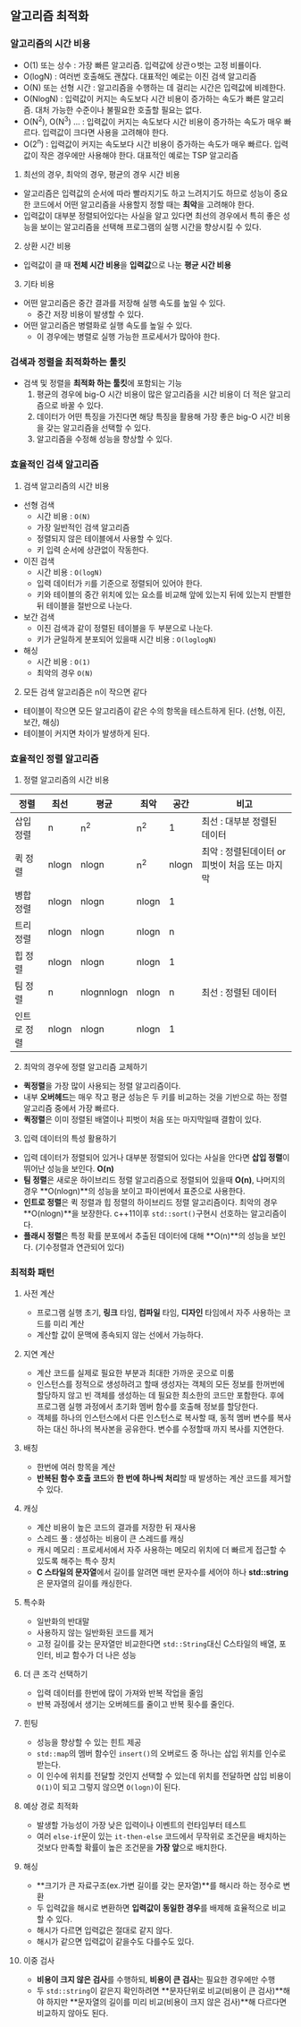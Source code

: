 ## 알고리즘 최적화
### 알고리즘의 시간 비용
- O(1) 또는 상수 : 가장 빠른 알고리즘. 입력값에 상관ㅇ벗는 고정 비룔이다.
- O(logN) : 여러번 호출해도 괜찮다. 대표적인 예로는 이진 검색 알고리즘
- O(N) 또는 선형 시간 : 알고리즘을 수행하는 데 걸리는 시간은 입력값에 비례한다.
- O(NlogN) : 입력값이 커지는 속도보다 시간 비용이 증가하는 속도가 빠른 알고리즘. 대처 가능한 수준이나 불필요한 호출할 필요는 없다.
- O(N<sup>2</sup>), O(N<sup>3</sup>) ... : 입력값이 커지는 속도보다 시간 비용이 증가하는 속도가 매우 빠르다. 입력값이 크다면 사용을 고려해야 한다.
- O(2<sup>n</sup>) : 입력값이 커지는 속도보다 시간 비용이 증가하는 속도가 매우 빠르다. 입력값이 작은 경우에만 사용해야 한다. 대표적인 예로는 TSP 알고리즘

1. 최선의 경우, 최악의 경우, 평균의 경우 시간 비용
- 알고리즘은 입력값의 순서에 따라 빨라지기도 하고 느려지기도 하므로 성능이 중요한 코드에서 어떤 알고리즘을 사용할지 정할 때는 **최악**을 고려해야 한다.
- 입력값이 대부분 정렬되어있다는 사실을 알고 있다면 최선의 경우에서 특히 좋은 성능을 보이는 알고리즘을 선택해 프로그램의 실행 시간을 향상시킬 수 있다.

2. 상환 시간 비용
- 입력값이 클 때 **전체 시간 비용**을 **입력값**으로 나눈 **평균 시간 비용**

3. 기타 비용
- 어떤 알고리즘은 중간 결과를 저장해 실행 속도를 높일 수 있다.
    - 중간 저장 비용이 발생할 수 있다.
- 어떤 알고리즘은 병렬화로 실행 속도를 높일 수 있다.
    - 이 경우에는 병렬로 실행 가능한 프로세서가 많아야 한다.

### 검색과 정렬을 최적화하는 툴킷
- 검색 및 정렬을 **최적화 하는 툴킷**에 포함되는 기능
    1. 평균의 경우에 big-O 시간 비용이 많은 알고리즘을 시간 비용이 더 적은 알고리즘으로 바꿀 수 있다.
    2. 데이터가 어떤 특징을 가진다면 해당 특징을 활용해 가장 좋은 big-O 시간 비용을 갖는 알고리즘을 선택할 수 있다.
    3. 알고리즘을 수정해 성능을 향상할 수 있다.

### 효율적인 검색 알고리즘
1. 검색 알고리즘의 시간 비용
- 선형 검색
    - 시간 비용 : `O(N)`
    - 가장 일반적인 검색 알고리즘
    - 정렬되지 않은 테이블에서 사용할 수 있다.
    - 키 입력 순서에 상관없이 작동한다.
- 이진 검색
    - 시간 비용 : `O(logN)`
    - 입력 데이터가 `키`를 기준으로 정렬되어 있어야 한다.
    - 키와 테이블의 중간 위치에 있는 요소를 비교해 앞에 있는지 뒤에 있는지 판별한 뒤 테이블을 절반으로 나눈다.
- 보간 검색
    - 이진 검색과 같이 정렬된 테이블을 두 부분으로 나눈다.
    - 키가 균일하게 분포되어 있을때 시간 비용 : `O(loglogN)`
- 해싱
    - 시간 비용 : `O(1)`
    - 최악의 경우 `O(N)`
2. 모든 검색 알고리즘은 n이 작으면 같다
- 테이블이 작으면 모든 알고리즘이 같은 수의 항목을 테스트하게 된다. (선형, 이진, 보간, 해싱)
- 테이블이 커지면 차이가 발생하게 된다.

### 효율적인 정렬 알고리즘
1. 정렬 알고리즘의 시간 비용

| 정렬        | 최선  | 평균          | 최악          | 공간  | 비고                                           |
|-------------|-------|---------------|---------------|-------|------------------------------------------------|
| 삽입 정렬   | n     | n<sup>2</sup> | n<sup>2</sup> | 1     | 최선 : 대부분 정렬된 데이터                    |
| 퀵 정렬     | nlogn | nlogn         | n<sup>2</sup> | nlogn | 최악 : 정렬된데이터 or 피벗이 처음 또는 마지막 |
| 병합 정렬   | nlogn | nlogn         | nlogn         | 1     |                                                |
| 트리 정렬   | nlogn | nlogn         | nlogn         | n     |                                                |
| 힙 정렬     | nlogn | nlogn         | nlogn         | 1     |                                                |
| 팀 정렬     | n     | nlognnlogn    | nlogn         | n     | 최선 : 정렬된 데이터                           |
| 인트로 정렬 | nlogn | nlogn         | nlogn         | 1     |                                                |

2. 최악의 경우에 정렬 알고리즘 교체하기
- **퀵정렬**을 가장 많이 사용되는 정렬 알고리즘이다.
- 내부 **오버헤드**는 매우 작고 평균 성능은 두 키를 비교하는 것을 기반으로 하는 정렬 알고리즘 중에서 가장 빠르다.
- **퀵정렬**은 이미 정렬된 배열이나 피벗이 처음 또는 마지막일때 결함이 있다.

3. 입력 데이터의 특성 활용하기
- 입력 데이터가 정렬되어 있거나 대부분 정렬되어 있다는 사실을 안다면 **삽입 정렬**이 뛰어난 성능을 보인다. **O(n)**
- **팀 정렬**은 새로운 하이브리드 정렬 알고리즘으로 정렬되어 있을때 **O(n)**, 나머지의 경우 **O(nlogn)**의 성능을 보이고 파이썬에서 표준으로 사용한다.
- **인트로 정렬**은 퀵 정렬과 힙 정렬의 하이브리드 정렬 알고리즘이다. 최악의 경우 **O(nlogn)**을 보장한다. c++11이후 `std::sort()`구현시 선호하는 알고리즘이다.
- **플래시 정렬**은 특정 확률 분포에서 추출된 데이터에 대해 **O(n)**의 성능을 보인다. (기수정렬과 연관되어 있다)

### 최적화 패턴
1. 사전 계산
    - 프로그램 실행 초기, **링크** 타임, **컴파일** 타임, **디자인** 타임에서 자주 사용하는 코드를 미리 계산
    - 계산할 값이 문맥에 종속되지 않는 선에서 가능하다.

2. 지연 계산
    - 계산 코드를 실제로 필요한 부분과 최대한 가까운 곳으로 미룸
    - 인스턴스를 정적으로 생성하려고 할때 생성자는 객체의 모든 정보를 한꺼번에 할당하지 않고 빈 객체를 생성하는 데 필요한 최소한의 코드만 포함한다. 후에 프로그램 실행 과정에서 초기화 멤버 함수를 호출해 정보를 할당한다.
    - 객체를 하나의 인스턴스에서 다른 인스턴스로 복사할 때, 동적 멤버 변수를 복사하는 대신 하나의 복사본을 공유한다. 변수를 수정할때 까지 복사를 지연한다.

3. 배칭
    - 한번에 여러 항목을 계산
    - **반복된 함수 호출 코드**와 **한 번에 하나씩 처리**할 때 발생하는 계산 코드를 제거할 수 있다.

4. 캐싱
    - 계산 비용이 높은 코드의 결과를 저장한 뒤 재사용
    - 스레드 풀 : 생성하는 비용이 큰 스레드를 캐싱
    - 캐시 메모리 : 프로세서에서 자주 사용하는 메모리 위치에 더 빠르게 접근할 수 있도록 해주는 특수 장치
    - **C 스타일의 문자열**에서 길이를 알려면 매번 문자수를 세어야 하나 **std::string**은 문자열의 길이를 캐싱한다.

5. 특수화
    - 일반화의 반대말
    - 사용하지 않는 일반화된 코드를 제거
    - 고정 길이를 갖는 문자열만 비교한다면 `std::String`대신 C스타일의 배열, 포인터, 비교 함수가 더 나은 성능

6. 더 큰 조각 선택하기
    - 입력 데이터를 한번에 많이 가져와 반복 작업을 줄임
    - 반복 과정에서 생기는 오버헤드를 줄이고 반복 횟수를 줄인다.

7. 힌팅
    - 성능을 향상할 수 있는 힌트 제공
    - `std::map`의 멤버 함수인 `insert()`의 오버로드 중 하나는 삽입 위치를 인수로 받는다.
    - 이 인수에 위치를 전달할 것인지 선택할 수 있는데 위치를 전달하면 삽입 비용이 `O(1)`이 되고 그렇지 않으면 `O(logn)`이 된다.

8. 예상 경로 최적화
    - 발생할 가능성이 가장 낮은 입력이나 이벤트의 런타임부터 테스트
    - 여러 `else-if`문이 있는 `it-then-else` 코드에서 무작위로 조건문을 배치하는 것보다 만족할 확률이 높은 조건문을 **가장 앞**으로 배치한다.
    
9. 해싱
    - **크기가 큰 자료구조(ex.가변 길이를 갖는 문자열)**를 해시라 하는 정수로 변환
    - 두 입력값을 해시로 변환하면 **입력값이 동일한 경우**를 배제해 효율적으로 비교할 수 있다.
    - 해시가 다르면 입력값은 절대로 같지 않다.
    - 해시가 같으면 입력값이 같을수도 다를수도 있다.

10. 이중 검사
    - **비용이 크지 않은 검사**를 수행하되, **비용이 큰 검사**는 필요한 경우에만 수행
    - 두 `std::string`이 같은지 확인하려면 **문자단위로 비교(비용이 큰 검사)**해야 하지만 **문자열의 길이를 미리 비교(비용이 크지 않은 검사)**해 다르다면 비교하지 않아도 된다.